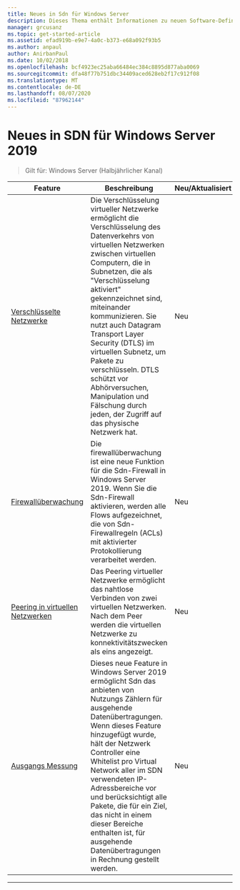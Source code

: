 ```yaml
---
title: Neues in Sdn für Windows Server
description: Dieses Thema enthält Informationen zu neuen Software-Defined Networking-Features für Windows Server 1709.
manager: grcusanz
ms.topic: get-started-article
ms.assetid: efad919b-e9e7-4a0c-b373-e68a092f93b5
ms.author: anpaul
author: AnirbanPaul
ms.date: 10/02/2018
ms.openlocfilehash: bcf4923ec25aba66484ec384c8895d877aba0069
ms.sourcegitcommit: dfa48f77b751dbc34409aced628eb2f17c912f08
ms.translationtype: MT
ms.contentlocale: de-DE
ms.lasthandoff: 08/07/2020
ms.locfileid: "87962144"
---
```

# <a name="whats-new-in-sdn-for-windows-server-2019"></a>Neues in SDN für Windows Server 2019

>Gilt für: Windows Server (Halbjährlicher Kanal)


|                         **Feature**                          |                                                                                                                                                                                         **Beschreibung**                                                                                                                                                                                         | **Neu/Aktualisiert** |
|--------------------------------------------------------------|-------------------------------------------------------------------------------------------------------------------------------------------------------------------------------------------------------------------------------------------------------------------------------------------------------------------------------------------------------------------------------------------------|-----------------|
| [Verschlüsselte Netzwerke](vnet-encryption/sdn-vnet-encryption.md) | Die Verschlüsselung virtueller Netzwerke ermöglicht die Verschlüsselung des Datenverkehrs von virtuellen Netzwerken zwischen virtuellen Computern, die in Subnetzen, die als "Verschlüsselung aktiviert" gekennzeichnet sind, miteinander kommunizieren. Sie nutzt auch Datagram Transport Layer Security (DTLS) im virtuellen Subnetz, um Pakete zu verschlüsseln. DTLS schützt vor Abhörversuchen, Manipulation und Fälschung durch jeden, der Zugriff auf das physische Netzwerk hat. |       Neu       |
|    [Firewallüberwachung](security/sdn-firewall-auditing.md)    |                                                                                            Die firewallüberwachung ist eine neue Funktion für die Sdn-Firewall in Windows Server 2019. Wenn Sie die Sdn-Firewall aktivieren, werden alle Flows aufgezeichnet, die von Sdn-Firewallregeln (ACLs) mit aktivierter Protokollierung verarbeitet werden.                                                                                            |       Neu       |
| [Peering in virtuellen Netzwerken](vnet-peering/sdn-vnet-peering.md)  |                                                                                                                      Das Peering virtueller Netzwerke ermöglicht das nahtlose Verbinden von zwei virtuellen Netzwerken. Nach dem Peer werden die virtuellen Netzwerke zu konnektivitätszwecken als eins angezeigt.                                                                                                                      |       Neu       |
|           [Ausgangs Messung](manage/sdn-egress.md)            |                  Dieses neue Feature in Windows Server 2019 ermöglicht Sdn das anbieten von Nutzungs Zählern für ausgehende Datenübertragungen. Wenn dieses Feature hinzugefügt wurde, hält der Netzwerk Controller eine Whitelist pro Virtual Network aller im SDN verwendeten IP-Adressbereiche vor und berücksichtigt alle Pakete, die für ein Ziel, das nicht in einem dieser Bereiche enthalten ist, für ausgehende Datenübertragungen in Rechnung gestellt werden.                   |       Neu       |

---



